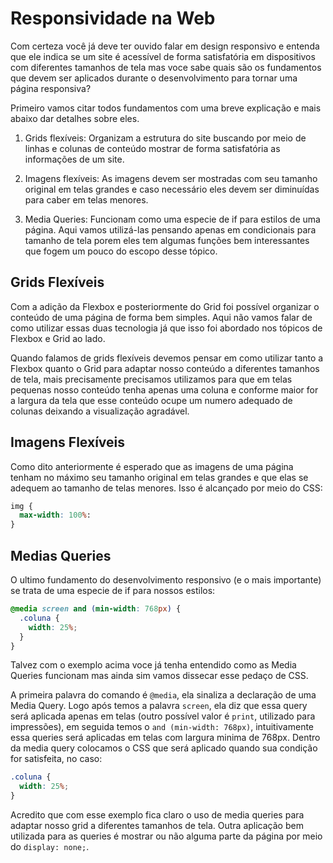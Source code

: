 # Responsividade na Web

Com certeza você já deve ter ouvido falar em design responsivo e entenda que ele indica se um site é acessível de forma satisfatória em dispositivos com diferentes tamanhos de tela mas voce sabe quais são os fundamentos que devem ser aplicados durante o desenvolvimento para tornar uma página responsiva?

Primeiro vamos citar todos fundamentos com uma breve explicação e mais abaixo dar detalhes sobre eles.

1. Grids flexíveis: Organizam a estrutura do site buscando por meio de linhas e colunas de conteúdo mostrar de forma satisfatória as informações de um site.

2. Imagens flexíveis: As imagens devem ser mostradas com seu tamanho original em telas grandes e caso necessário eles devem ser diminuídas para caber em telas menores.

3. Media Queries: Funcionam como uma especie de if para estilos de uma página. Aqui vamos utilizá-las pensando apenas em condicionais para tamanho de tela porem eles tem algumas funções bem interessantes que fogem um pouco do escopo desse tópico.

## Grids Flexíveis

Com a adição da Flexbox e posteriormente do Grid foi possível organizar o  conteúdo de uma página de forma bem simples. Aqui não vamos falar de como utilizar essas duas tecnologia já que isso foi abordado nos tópicos de Flexbox e Grid ao lado.

Quando falamos de grids flexíveis devemos pensar em como utilizar tanto a Flexbox quanto o Grid para adaptar nosso conteúdo a diferentes tamanhos de tela, mais precisamente precisamos utilizamos para que em telas pequenas nosso conteúdo tenha apenas uma coluna e conforme maior for a largura da tela que esse conteúdo ocupe um numero adequado de colunas deixando a visualização agradável.

## Imagens Flexíveis

Como dito anteriormente é esperado que as imagens de uma página tenham no máximo seu tamanho original em telas grandes e que elas se adequem ao tamanho de telas menores. Isso é alcançado por meio do CSS:

```css
img {
  max-width: 100%:
} 
```

## Medias Queries

O ultimo fundamento do desenvolvimento responsivo \(e o mais importante\) se trata de uma especie de if para nossos estilos:

```css
@media screen and (min-width: 768px) {
  .coluna {
    width: 25%;
  }
} 
```

Talvez com o exemplo acima voce já tenha entendido como as Media Queries funcionam mas ainda sim vamos dissecar esse pedaço de CSS.

A primeira palavra do comando é `@media`, ela sinaliza a declaração de uma Media Query. Logo após temos a palavra `screen`, ela diz que essa query será aplicada apenas em telas \(outro possível valor é `print`, utilizado para impressões\), em seguida temos o `and (min-width: 768px)`, intuitivamente essa queries será aplicadas em telas com largura minima de 768px. Dentro da media query colocamos o CSS que será aplicado quando sua condição for satisfeita, no caso:

```css
.coluna {
  width: 25%;
}
```

Acredito que com esse exemplo fica claro o uso de media queries para adaptar nosso grid a diferentes tamanhos de tela. Outra aplicação bem utilizada para as queries é mostrar ou não alguma parte da página por meio do `display: none;`.

